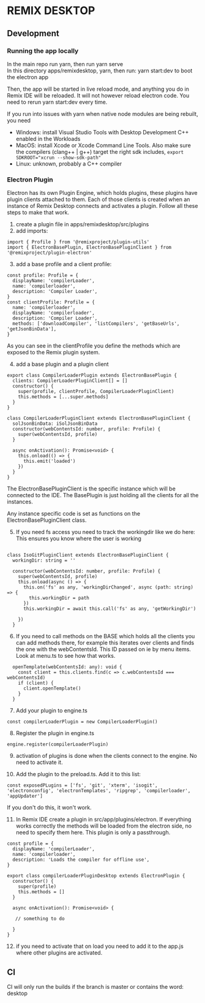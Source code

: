 # REMIX DESKTOP

## Development

### Running the app locally

In the main repo run yarn, then run yarn serve  
In this directory apps/remixdesktop, yarn, then run: yarn start:dev to boot the electron app

Then, the app will be started in live reload mode, and anything you do in Remix IDE will be reloaded.
It will not however reload electron code. You need to rerun yarn start:dev every time. 

If you run into issues with yarn when native node modules are being rebuilt, you need
- Windows: install Visual Studio Tools with Desktop Development C++ enabled in the Workloads
- MacOS: install Xcode or Xcode Command Line Tools. Also make sure the compilers (clang++ | g++) target the right sdk includes, ```export SDKROOT="xcrun --show-sdk-path"```
- Linux: unknown, probably a C++ compiler


### Electron Plugin

Electron has its own Plugin Engine, which holds plugins, these plugins have plugin clients attached to them. Each of those clients is created when an instance of Remix Desktop connects
and activates a plugin. Follow all these steps to make that work.

1. create a plugin file in apps/remixdesktop/src/plugins
2. add imports: 
```
import { Profile } from '@remixproject/plugin-utils'
import { ElectronBasePlugin, ElectronBasePluginClient } from '@remixproject/plugin-electron'
```
3. add a base profile and a client profile:
```
const profile: Profile = {
  displayName: 'compilerLoader',
  name: 'compilerloader',
  description: 'Compiler Loader',
}
const clientProfile: Profile = {
  name: 'compilerloader',
  displayName: 'compilerloader',
  description: 'Compiler Loader',
  methods: ['downloadCompiler', 'listCompilers', 'getBaseUrls', 'getJsonBinData'],
}
```

As you can see in the clientProfile you define the methods which are exposed to the Remix plugin system.

4. add a base plugin and a plugin client
```
export class CompilerLoaderPlugin extends ElectronBasePlugin {
  clients: CompilerLoaderPluginClient[] = []
  constructor() {
    super(profile, clientProfile, CompilerLoaderPluginClient)
    this.methods = [...super.methods]
  }
}

class CompilerLoaderPluginClient extends ElectronBasePluginClient {
  solJsonBinData: iSolJsonBinData
  constructor(webContentsId: number, profile: Profile) {
    super(webContentsId, profile)
  }

  async onActivation(): Promise<void> {
    this.onload(() => {
      this.emit('loaded')
    })
  }
}
```
The ElectronBasePluginClient is the specific instance which will be connected to the IDE. The BasePlugin is just holding all the clients for all the instances.

Any instance specific code is set as functions on the ElectronBasePluginClient class.

5. If you need fs access you need to track the workingdir like we do here:
This ensures you know where the user is working

```

class IsoGitPluginClient extends ElectronBasePluginClient {
  workingDir: string = ''

  constructor(webContentsId: number, profile: Profile) {
    super(webContentsId, profile)
    this.onload(async () => {
      this.on('fs' as any, 'workingDirChanged', async (path: string) => {
        this.workingDir = path
      })
      this.workingDir = await this.call('fs' as any, 'getWorkingDir')

    })
  }

  ```

6. If you need to call methods on the BASE which holds all the clients you can add methods there, for example this iterates over clients 
and finds the one with the webContentsId. This ID passed on ie by menu items. Look at menu.ts to see how that works.

```
  openTemplate(webContentsId: any): void {
    const client = this.clients.find(c => c.webContentsId === webContentsId)
    if (client) {
      client.openTemplate()
    }
  }
```

7. Add your plugin to engine.ts

```
const compilerLoaderPlugin = new CompilerLoaderPlugin()
```

8. Register the plugin in engine.ts

```
engine.register(compilerLoaderPlugin)
```

9. activation of plugins is done when the clients connect to the engine. No need to activate it. 

10. Add the plugin to the preload.ts. Add it to this list:

```
const exposedPLugins = ['fs', 'git', 'xterm', 'isogit', 'electronconfig', 'electronTemplates', 'ripgrep', 'compilerloader', 'appUpdater']
```

If you don't do this, it won't work.

11. In Remix IDE create a plugin in src/app/plugins/electron. If everything works correctly the methods will be loaded from the electron side, no need to specify them here.
This plugin is only a passthrough. 

```
const profile = {
  displayName: 'compilerLoader',
  name: 'compilerloader',
  description: 'Loads the compiler for offline use',
}

export class compilerLoaderPluginDesktop extends ElectronPlugin {
  constructor() {
    super(profile)
    this.methods = []
  }

  async onActivation(): Promise<void> {
  
   // something to do

  }
}
```

12. if you need to activate that on load you need to add it to the app.js where other plugins are activated.



## CI

CI will only run the builds if the branch is master or contains the word: desktop
